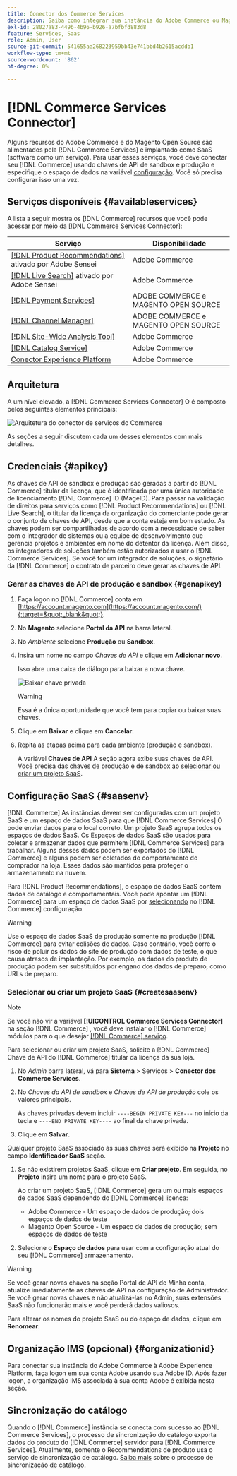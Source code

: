 ```yaml
---
title: Conector dos Commerce Services
description: Saiba como integrar sua instância do Adobe Commerce ou Magento Open Source a serviços usando chaves de API de produção e sandbox.
exl-id: 28027a83-449b-4b96-b926-a7bfbfd883d8
feature: Services, Saas
role: Admin, User
source-git-commit: 541655aa268223959bb43e741bbd4b2615acddb1
workflow-type: tm+mt
source-wordcount: '862'
ht-degree: 0%

---
```


# [!DNL Commerce Services Connector]

Alguns recursos do Adobe Commerce e do Magento Open Source são alimentados pela [!DNL Commerce Services]  e implantado como SaaS (software como um serviço). Para usar esses serviços, você deve conectar seu [!DNL Commerce] usando chaves de API de sandbox e produção e especifique o espaço de dados na variável [configuração](https://experienceleague.adobe.com/docs/commerce-admin/config/services/saas.html). Você só precisa configurar isso uma vez.

## Serviços disponíveis {#availableservices}

A lista a seguir mostra os [!DNL Commerce] recursos que você pode acessar por meio da [!DNL Commerce Services Connector]:

| Serviço | Disponibilidade |
| ---|--- |
| [[!DNL Product Recommendations]](/help/product-recommendations/overview.md) ativado por Adobe Sensei | Adobe Commerce |
| [[!DNL Live Search]](/help/live-search/overview.md) ativado por Adobe Sensei | Adobe Commerce |
| [[!DNL Payment Services]](/help/payment-services/overview.md) | ADOBE COMMERCE e MAGENTO OPEN SOURCE |
| [[!DNL Channel Manager]](https://experienceleague.adobe.com/docs/commerce-channels/channel-manager/intro-to-channel-manager/overview.html) | ADOBE COMMERCE e MAGENTO OPEN SOURCE |
| [[!DNL Site-Wide Analysis Tool]](https://experienceleague.adobe.com/docs/commerce-operations/tools/site-wide-analysis-tool/intro.html) | Adobe Commerce |
| [[!DNL Catalog Service]](/help/catalog-service/overview.md) | Adobe Commerce |
| [Conector Experience Platform](/help/experience-platform-connector/overview.md) | Adobe Commerce |

## Arquitetura

A um nível elevado, a [!DNL Commerce Services Connector] O é composto pelos seguintes elementos principais:

![Arquitetura do conector de serviços do Commerce](assets/saas-config-sync-workflow.png)

As seções a seguir discutem cada um desses elementos com mais detalhes.

## Credenciais {#apikey}

As chaves de API de sandbox e produção são geradas a partir do [!DNL Commerce] titular da licença, que é identificada por uma única autoridade de licenciamento [!DNL Commerce] ID (MageID). Para passar na validação de direitos para serviços como [!DNL Product Recommendations] ou [!DNL Live Search], o titular da licença da organização do comerciante pode gerar o conjunto de chaves de API, desde que a conta esteja em bom estado. As chaves podem ser compartilhadas de acordo com a necessidade de saber com o integrador de sistemas ou a equipe de desenvolvimento que gerencia projetos e ambientes em nome do detentor da licença. Além disso, os integradores de soluções também estão autorizados a usar o [!DNL Commerce Services]. Se você for um integrador de soluções, o signatário da [!DNL Commerce] o contrato de parceiro deve gerar as chaves de API.

### Gerar as chaves de API de produção e sandbox {#genapikey}

1. Faça logon no [!DNL Commerce] conta em [https://account.magento.com](https://account.magento.com/){:target=&quot;_blank&quot;}.

1. No **Magento** selecione **Portal da API** na barra lateral.

1. No _Ambiente_ selecione **Produção** ou **Sandbox**.

1. Insira um nome no campo _Chaves de API_ e clique em **Adicionar novo**.

   Isso abre uma caixa de diálogo para baixar a nova chave.

   ![Baixar chave privada](assets/download-api-private-key.png)

   >[!WARNING]
   >
   > Essa é a única oportunidade que você tem para copiar ou baixar suas chaves.

1. Clique em **Baixar** e clique em **Cancelar**.

1. Repita as etapas acima para cada ambiente (produção e sandbox).

   A variável **Chaves de API** A seção agora exibe suas chaves de API. Você precisa das chaves de produção e de sandbox ao [selecionar ou criar um projeto SaaS](#createsaasenv).

## Configuração SaaS {#saasenv}

[!DNL Commerce] As instâncias devem ser configuradas com um projeto SaaS e um espaço de dados SaaS para que [!DNL Commerce Services] O pode enviar dados para o local correto. Um projeto SaaS agrupa todos os espaços de dados SaaS. Os Espaços de dados SaaS são usados para coletar e armazenar dados que permitem [!DNL Commerce Services] para trabalhar. Alguns desses dados podem ser exportados do [!DNL Commerce] e alguns podem ser coletados do comportamento do comprador na loja. Esses dados são mantidos para proteger o armazenamento na nuvem.

Para [!DNL Product Recommendations], o espaço de dados SaaS contém dados de catálogo e comportamentais. Você pode apontar um [!DNL Commerce] para um espaço de dados SaaS por [selecionando](https://docs.magento.com/user-guide/configuration/services/saas.html) no [!DNL Commerce] configuração.

>[!WARNING]
>
> Use o espaço de dados SaaS de produção somente na produção [!DNL Commerce] para evitar colisões de dados. Caso contrário, você corre o risco de poluir os dados do site de produção com dados de teste, o que causa atrasos de implantação. Por exemplo, os dados do produto de produção podem ser substituídos por engano dos dados de preparo, como URLs de preparo.

### Selecionar ou criar um projeto SaaS {#createsaasenv}

>[!NOTE]
>
> Se você não vir a variável **[!UICONTROL Commerce Services Connector]** na seção [!DNL Commerce] , você deve instalar o [!DNL Commerce] módulos para o que desejar [[!DNL Commerce] serviço](#availableservices).

Para selecionar ou criar um projeto SaaS, solicite a [!DNL Commerce] Chave de API do [!DNL Commerce] titular da licença da sua loja.

1. No _Admin_ barra lateral, vá para **Sistema** > Serviços > **Conector dos Commerce Services**.

1. No _Chaves da API de sandbox_ e _Chaves de API de produção_ cole os valores principais.

   As chaves privadas devem incluir `----BEGIN PRIVATE KEY---` no início da tecla e `----END PRIVATE KEY----` ao final da chave privada.

1. Clique em **Salvar**.

Qualquer projeto SaaS associado às suas chaves será exibido na **Projeto** no campo **Identificador SaaS** seção.

1. Se não existirem projetos SaaS, clique em **Criar projeto**. Em seguida, no **Projeto** insira um nome para o projeto SaaS.

   Ao criar um projeto SaaS, [!DNL Commerce] gera um ou mais espaços de dados SaaS dependendo do [!DNL Commerce] licença:
   - Adobe Commerce - Um espaço de dados de produção; dois espaços de dados de teste
   - Magento Open Source - Um espaço de dados de produção; sem espaços de dados de teste

1. Selecione o **Espaço de dados** para usar com a configuração atual do seu [!DNL Commerce] armazenamento.

>[!WARNING]
>
> Se você gerar novas chaves na seção Portal de API de Minha conta, atualize imediatamente as chaves de API na configuração de Administrador. Se você gerar novas chaves e não atualizá-las no Admin, suas extensões SaaS não funcionarão mais e você perderá dados valiosos.

Para alterar os nomes do projeto SaaS ou do espaço de dados, clique em **Renomear**.

## Organização IMS (opcional) {#organizationid}

Para conectar sua instância do Adobe Commerce à Adobe Experience Platform, faça logon em sua conta Adobe usando sua Adobe ID. Após fazer logon, a organização IMS associada à sua conta Adobe é exibida nesta seção.

## Sincronização do catálogo

Quando o [!DNL Commerce] instância se conecta com sucesso ao [!DNL Commerce Services], o processo de sincronização do catálogo exporta dados do produto do [!DNL Commerce] servidor para [!DNL Commerce Services]. Atualmente, somente o Recommendations de produto usa o serviço de sincronização de catálogo. [Saiba mais](catalog-sync.md) sobre o processo de sincronização de catálogo.
